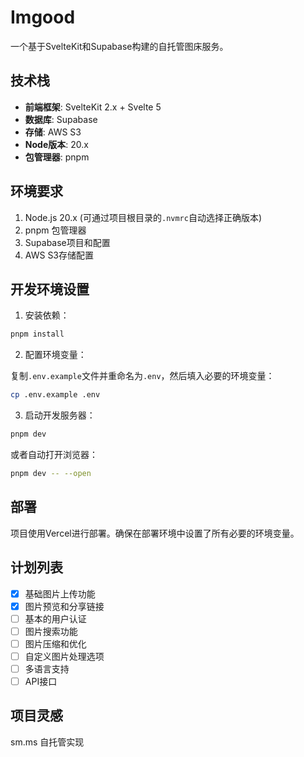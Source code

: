 # Imgood

一个基于SvelteKit和Supabase构建的自托管图床服务。

## 技术栈

- **前端框架**: SvelteKit 2.x + Svelte 5
- **数据库**: Supabase
- **存储**: AWS S3
- **Node版本**: 20.x
- **包管理器**: pnpm

## 环境要求

1. Node.js 20.x (可通过项目根目录的`.nvmrc`自动选择正确版本)
2. pnpm 包管理器
3. Supabase项目和配置
4. AWS S3存储配置

## 开发环境设置

1. 安装依赖：

```bash
pnpm install
```

2. 配置环境变量：

复制`.env.example`文件并重命名为`.env`，然后填入必要的环境变量：

```bash
cp .env.example .env
```

3. 启动开发服务器：

```bash
pnpm dev
```

或者自动打开浏览器：

```bash
pnpm dev -- --open
```

## 部署

项目使用Vercel进行部署。确保在部署环境中设置了所有必要的环境变量。

## 计划列表
- [x] 基础图片上传功能
- [x] 图片预览和分享链接
- [ ] 基本的用户认证
- [ ] 图片搜索功能
- [ ] 图片压缩和优化
- [ ] 自定义图片处理选项
- [ ] 多语言支持
- [ ] API接口

## 项目灵感

sm.ms 自托管实现
